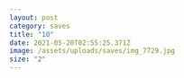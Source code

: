 ```yaml
---
layout: post
category: saves
title: "10"
date: 2021-05-20T02:55:25.371Z
image: /assets/uploads/saves/img_7729.jpg
size: "2"
---
```


